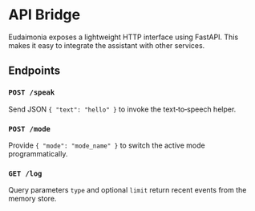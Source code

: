 # API Bridge

Eudaimonia exposes a lightweight HTTP interface using FastAPI. This makes it easy to integrate the assistant with other services.

## Endpoints

### `POST /speak`
Send JSON `{ "text": "hello" }` to invoke the text‑to‑speech helper.

### `POST /mode`
Provide `{ "mode": "mode_name" }` to switch the active mode programmatically.

### `GET /log`
Query parameters `type` and optional `limit` return recent events from the memory store.

